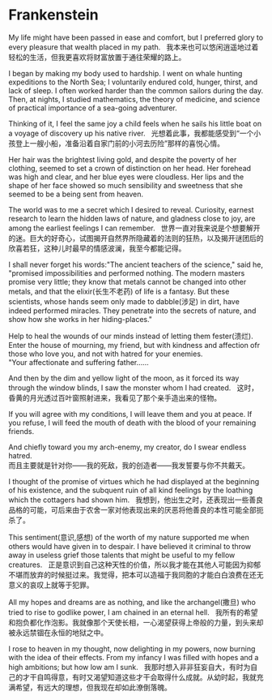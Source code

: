 # Frankenstein

My life might have been passed in ease and comfort, but I preferred glory to every pleasure that wealth placed in my path.  
我本来也可以悠闲逍遥地过着轻松的生活，但我更喜欢将财富放置于通往荣耀的路上。

I began by making my body used to hardship. I went on whale hunting expeditions to the North Sea; I voluntarily endured cold, hunger, thirst, and lack of sleep. I often worked harder than the common sailors during the day. Then, at nights, I studied mathematics, the theory of medicine, and science of practical importance of a sea-going adventurer.

Thinking of it, I feel the same joy a child feels when he sails his little boat on a voyage of discovery up his native river.  
光想着此事，我都能感受到“一个小孩登上一艘小船，准备沿着自家门前的小河去历险”那样的喜悦心情。

Her hair was the brightest living gold, and despite the poverty of her clothing, seemed to set a crown of distinction on her head. Her forehead was high and clear, and her blue eyes were cloudless. Her lips and the shape of her face showed so much sensibility and sweetness that she seemed to be a being sent from heaven.

The world was to me a secret which I desired to reveal. Curiosity, earnest research to learn the hidden laws of nature, and gladness close to joy, are among the earliest feelings I can remember.  
世界一直对我来说是个想要解开的迷。巨大的好奇心，试图揭开自然界所隐藏着的法则的狂热，以及揭开谜团后的欣喜若狂，这种儿时最早的情感波澜，我至今都能记得。

I shall never forget his words:"The ancient teachers of the science," said he, "promised impossibilities and performed nothing. The modern masters promise very little; they know that metals cannot be changed into other metals, and that the elixir(长生不老药) of life is a fantasy. But these scientists, whose hands seem only made to dabble(涉足) in dirt, have indeed performed miracles. They penetrate into the secrets of nature, and show how she works in her hiding-places."

Help to heal the wounds of our minds instead of letting them fester(溃烂).  
Enter the house of mourning, my friend, but with kindness and affection ofr those who love you, and not with hatred for your enemies.  
"Your affectionate and suffering father……

And then by the dim and yellow light of the moon, as it forced its way through the window blinds, I saw the monster whom I had created.  
这时，昏黄的月光透过百叶窗照射进来，我看见了那个亲手造出来的怪物。

If you will agree with my conditions, I will leave them and you at peace. If you refuse, I will feed the mouth of death with the blood of your remaining friends.

And chiefly toward you my arch-enemy, my creator, do I swear endless hatred.  
而且主要就是针对你——我的死敌，我的创造者——我发誓要与你不共戴天。

I thought of the promise of virtues which he had displayed at the beginning of his existence, and the subquent ruin of all kind feelings by the loathing which the cottagers had shown him.   
我想到，他出生之时，还表现出一些善良品格的可能，可后来由于农舍一家对他表现出来的厌恶将他善良的本性可能全部扼杀了。

This sentiment(意识,感想) of the worth of my nature supported me when others would have given in to despair. I have believed it criminal to throw away in useless grief those talents that might be useful to my fellow creatures.  
正是意识到自己这种天性的价值，所以我才能在其他人可能因为抑郁不堪而放弃的时候挺过来。我觉得，把本可以造福于我同胞的才能白白浪费在还无意义的哀叹上就等于犯罪。

All my hopes and dreams are as nothing, and like the archangel(撒旦) who tried to rise to godlike power, I am chained in an eternal hell.  
我所有的希望和抱负都化作泡影。我就像那个天使长相，一心渴望获得上帝般的力量，到头来却被永远禁锢在永恒的地狱之中。

I rose to heaven in my thought, now delighting in my powers, now burning with the idea of their effects. From my infancy I was filled with hopes and a high ambitions; but how low am I sunk.  
我那时想入非非狂妄自大，有时为自己的才干自鸣得意，有时又渴望知道这些才干会取得什么成就。从幼时起，我就充满希望，有远大的理想，但我现在却如此潦倒落魄。

